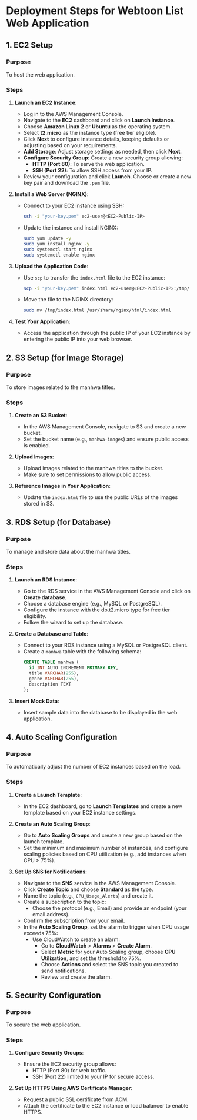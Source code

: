 # Deployment Steps for Webtoon List Web Application

## 1. EC2 Setup
### Purpose
To host the web application.

### Steps
1. **Launch an EC2 Instance**:
   - Log in to the AWS Management Console.
   - Navigate to the **EC2** dashboard and click on **Launch Instance**.
   - Choose **Amazon Linux 2** or **Ubuntu** as the operating system.
   - Select **t2.micro** as the instance type (free tier eligible).
   - Click **Next** to configure instance details, keeping defaults or adjusting based on your requirements.
   - **Add Storage**: Adjust storage settings as needed, then click **Next**.
   - **Configure Security Group**: Create a new security group allowing:
     - **HTTP (Port 80)**: To serve the web application.
     - **SSH (Port 22)**: To allow SSH access from your IP.
   - Review your configuration and click **Launch**. Choose or create a new key pair and download the `.pem` file.

2. **Install a Web Server (NGINX)**:
   - Connect to your EC2 instance using SSH:
     ```bash
     ssh -i "your-key.pem" ec2-user@<EC2-Public-IP>
     ```
   - Update the instance and install NGINX:
     ```bash
     sudo yum update -y
     sudo yum install nginx -y
     sudo systemctl start nginx
     sudo systemctl enable nginx
     ```

3. **Upload the Application Code**:
   - Use `scp` to transfer the `index.html` file to the EC2 instance:
     ```bash
     scp -i "your-key.pem" index.html ec2-user@<EC2-Public-IP>:/tmp/
     ```
   - Move the file to the NGINX directory:
     ```bash
     sudo mv /tmp/index.html /usr/share/nginx/html/index.html
     ```

4. **Test Your Application**:
   - Access the application through the public IP of your EC2 instance by entering the public IP into your web browser.

## 2. S3 Setup (for Image Storage)
### Purpose
To store images related to the manhwa titles.

### Steps
1. **Create an S3 Bucket**:
   - In the AWS Management Console, navigate to S3 and create a new bucket.
   - Set the bucket name (e.g., `manhwa-images`) and ensure public access is enabled.

2. **Upload Images**:
   - Upload images related to the manhwa titles to the bucket.
   - Make sure to set permissions to allow public access.

3. **Reference Images in Your Application**:
   - Update the `index.html` file to use the public URLs of the images stored in S3.

## 3. RDS Setup (for Database)
### Purpose
To manage and store data about the manhwa titles.

### Steps
1. **Launch an RDS Instance**:
   - Go to the RDS service in the AWS Management Console and click on **Create database**.
   - Choose a database engine (e.g., MySQL or PostgreSQL).
   - Configure the instance with the db.t2.micro type for free tier eligibility.
   - Follow the wizard to set up the database.

2. **Create a Database and Table**:
   - Connect to your RDS instance using a MySQL or PostgreSQL client.
   - Create a `manhwa` table with the following schema:
     ```sql
     CREATE TABLE manhwa (
       id INT AUTO_INCREMENT PRIMARY KEY,
       title VARCHAR(255),
       genre VARCHAR(255),
       description TEXT
     );
     ```

3. **Insert Mock Data**:
   - Insert sample data into the database to be displayed in the web application.

## 4. Auto Scaling Configuration
### Purpose
To automatically adjust the number of EC2 instances based on the load.

### Steps
1. **Create a Launch Template**:
   - In the EC2 dashboard, go to **Launch Templates** and create a new template based on your EC2 instance settings.

2. **Create an Auto Scaling Group**:
   - Go to **Auto Scaling Groups** and create a new group based on the launch template.
   - Set the minimum and maximum number of instances, and configure scaling policies based on CPU utilization (e.g., add instances when CPU > 75%).

3. **Set Up SNS for Notifications**:
   - Navigate to the **SNS** service in the AWS Management Console.
   - Click **Create Topic** and choose **Standard** as the type.
   - Name the topic (e.g., `CPU_Usage_Alerts`) and create it.
   - Create a subscription to the topic:
     - Choose the protocol (e.g., Email) and provide an endpoint (your email address).
   - Confirm the subscription from your email.
   - In the **Auto Scaling Group**, set the alarm to trigger when CPU usage exceeds 75%:
     - Use CloudWatch to create an alarm:
       - Go to **CloudWatch** > **Alarms** > **Create Alarm**.
       - Select **Metric** for your Auto Scaling group, choose **CPU Utilization**, and set the threshold to 75%.
       - Choose **Actions** and select the SNS topic you created to send notifications.
       - Review and create the alarm.

## 5. Security Configuration
### Purpose
To secure the web application.

### Steps
1. **Configure Security Groups**:
   - Ensure the EC2 security group allows:
     - HTTP (Port 80) for web traffic.
     - SSH (Port 22) limited to your IP for secure access.

2. **Set Up HTTPS Using AWS Certificate Manager**:
   - Request a public SSL certificate from ACM.
   - Attach the certificate to the EC2 instance or load balancer to enable HTTPS.

